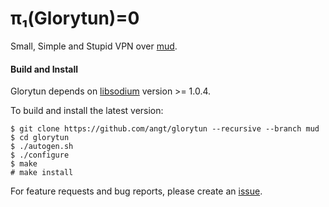 # π₁(Glorytun)=0

Small, Simple and Stupid VPN over [mud](https://github.com/angt/mud).

#### Build and Install

Glorytun depends on [libsodium](https://github.com/jedisct1/libsodium) version >= 1.0.4.

To build and install the latest version:

    $ git clone https://github.com/angt/glorytun --recursive --branch mud
    $ cd glorytun
    $ ./autogen.sh
    $ ./configure
    $ make
    # make install

For feature requests and bug reports, please create an [issue](https://github.com/angt/glorytun/issues).
